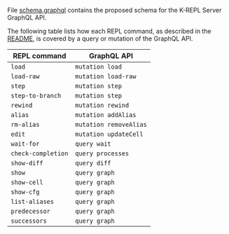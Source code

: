File [schema.graphql](schema.graphql) contains the proposed schema for the K-REPL Server GraphQL API.

The following table lists how each REPL command, as described in the [README](../README.md), is covered by a query or mutation of the GraphQL API.

|    REPL command    |      GraphQL API       |
|--------------------|------------------------|
| `load`             | `mutation load`        |
| `load-raw`         | `mutation load-raw`    |
| `step`             | `mutation step`        |  
| `step-to-branch`   | `mutation step`        |
| `rewind`           | `mutation rewind`      |
| `alias`            | `mutation addAlias`    |
| `rm-alias`         | `mutation removeAlias` |
| `edit`             | `mutation updateCell`  |
| `wait-for`         | `query wait`           |
| `check-completion` | `query processes`      |
| `show-diff`        | `query diff`           |
| `show`             | `query graph`          |
| `show-cell`        | `query graph`          |
| `show-cfg`         | `query graph`          |
| `list-aliases`     | `query graph`          |
| `predecessor`      | `query graph`          |
| `successors`       | `query graph`          | 

